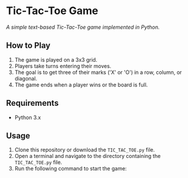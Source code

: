 # Tic-Tac-Toe Game

*A simple text-based Tic-Tac-Toe game implemented in Python.*

## How to Play

1. The game is played on a 3x3 grid.
2. Players take turns entering their moves.
3. The goal is to get three of their marks ('X' or 'O') in a row, column, or diagonal.
4. The game ends when a player wins or the board is full.

## Requirements

- Python 3.x

## Usage

1. Clone this repository or download the `TIC_TAC_TOE.py` file.
2. Open a terminal and navigate to the directory containing the `TIC_TAC_TOE.py` file.
3. Run the following command to start the game:
